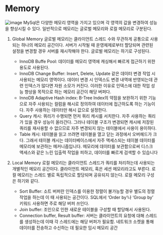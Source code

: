 # Memory


![image](https://github.com/Yuhyeingjoo/DataBase-Study/assets/54518241/2155f5d8-927b-4759-9270-16094dd99c05)
MySql은 다양한 메모리 영역을 가지고 있으며 각 영역의 값을 변경하여 성능을 향상시킬 수 있다. 일반적으로 메모리는 글로벌 메모리와 로컬 메모리로 구분된다.

1.	Global Memory
   글로벌 메모리는 클라이언트 스레드 수와 무관하게 공통으로 사용되는 하나의 메모리 공간이다. 서버가 시작될 때 운영체제로부터 할당되며 관련된 설정을 변경할 경우 서버를 재시작해야 한다. 글로벌 메모리는 하기로 구성된다.
    - InnoDB Buffe Pool: 데이터를 메모리 영역에 캐싱해서 빠르게 접근하기 위한 용도로 사용된다.
    - InnoDB Change Buffer: Insert, Delete, Update 같은 데이터 변경 작업 시 사용되는 메모리 영역이다. 데이터 변경 시 인덱스도 변경 내역에 반영되는데 관련 인덱스가 많다면 자원 소모가 커진다. 이러한 이유로 인덱스에 대한 작업 성능 향상을 목적으로 하는 메모리 공간이 해당 버퍼다.
    - InnoDB Adaptive Hash index: B-Tree Index의 약점을 보완하기 위한 기능으로 자주 사용되는 컬럼을 해시로 정의하여 데이터에 접근하도록 하는 기능이다. 자주 사용하는 데이터만 해시 값으로 설정한다.
    - Query 캐시: 쿼리가 수행되면 먼저 쿼리 캐시를 서치한다. 자주 사용하는 쿼리가 있을 경우 성능이 올라간다. 그러나 테이블 구조가 변경되면 캐시에 저장된 쿼리를 재사용할 수 없으므로 자주 변경되지 않는 테이블에서 사용이 용이하다.
    - Table 캐시: 테이블을 읽고 쓰려면 테이블을 열고 닫는 과정에서 오버헤드가 크다. 그래서 테이블 캐시는 데이터베이스에서 자주 액세스되는 테이블 데이터를 메모리에 보관하는 메커니즘입니다. 메모리에 데이터를 보관함으로써 디스크 액세스와 같은 느린 입출력 작업을 피하고, 데이터를 빠르게 검색할 수 있습니다

2. Local Memory
   로컬 메모리는 클라이언트 스레드가 쿼리를 처리하는데 사용되는 개별적인 메모리 공간이다. 클라이언트 메모리, 혹은 세션 메모리라고도 부른다. 로컬 메모리는 스레드 별로 독립적으로 할당되며 공유되지 않는다. 로컬 메모리 구성은 하기와 같다.
   - Sort Buffer: 소트 버퍼란 인덱스를 이용한 정렬이 불가능할 경우 별도의 정렬 작업을 하는데 이 때 사용되는 공간이다. SQL에서 ‘Order by’나 ‘Group by’ 키워드 사용하면 주로 해당 버퍼 쓰인다.
   - Join buffer: 조인으로 인한 새로운 테이블을 구성할 때 할당해서 사용된다.
   - Connection buffer, Result buffer: 서버는 클라이언트의 요청에 대해 스레드를 생성하는데 이때 각 스레드에는 해당 버퍼가 필요함. 네트워크 소켓을 통해 데이터를 전송하고 수신하는 데 필요한 임시 메모리 공간





